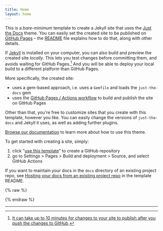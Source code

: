 ```yaml
---
title: Home
layout: home
---
```


This is a *bare-minimum* template to create a Jekyll site that uses the [Just the Docs] theme. You can easily set the created site to be published on [GitHub Pages] – the [README] file explains how to do that, along with other details.

If [Jekyll] is installed on your computer, you can also build and preview the created site *locally*. This lets you test changes before committing them, and avoids waiting for GitHub Pages.[^1] And you will be able to deploy your local build to a different platform than GitHub Pages.

More specifically, the created site:

- uses a gem-based approach, i.e. uses a `Gemfile` and loads the `just-the-docs` gem
- uses the [GitHub Pages / Actions workflow] to build and publish the site on GitHub Pages

Other than that, you're free to customize sites that you create with this template, however you like. You can easily change the versions of `just-the-docs` and Jekyll it uses, as well as adding further plugins.

[Browse our documentation][Just the Docs] to learn more about how to use this theme.

To get started with creating a site, simply:

1. click "[use this template]" to create a GitHub repository
2. go to Settings > Pages > Build and deployment > Source, and select GitHub Actions

If you want to maintain your docs in the `docs` directory of an existing project repo, see [Hosting your docs from an existing project repo](https://github.com/just-the-docs/just-the-docs-template/blob/main/README.md#hosting-your-docs-from-an-existing-project-repo) in the template README.

<!-- Include Chart.js library -->
<script src="https://cdn.jsdelivr.net/npm/chart.js"></script>

<div style="width: 50%">
  <canvas id="canvas" height="450" width="600"></canvas>
</div>

{% raw %}
<script>
function getRandomDataArray() {
  var dataArray = [];
  for (var i = 0; i < 7; i++) {
    dataArray.push(Math.round(Math.random() * 100));
  }
  return dataArray;
}

var chartData = {
  labels: ["January", "February", "March", "April", "May", "June", "July"],
  datasets: [
    {
      label: "My First dataset",
      data: getRandomDataArray(),
    },
    {
      label: "My Second dataset",
      data: getRandomDataArray(),
    },
  ],
};

window.onload = function () {
  var ctx = document.getElementById("canvas").getContext("2d");
  var myLineChart = new Chart(ctx, {
    type: "line",
    data: chartData,
    options: {
      responsive: true,
    },
  });
};
</script>
{% endraw %}


----

[^1]: [It can take up to 10 minutes for changes to your site to publish after you push the changes to GitHub](https://docs.github.com/en/pages/setting-up-a-github-pages-site-with-jekyll/creating-a-github-pages-site-with-jekyll#creating-your-site).

[Just the Docs]: https://just-the-docs.github.io/just-the-docs/
[GitHub Pages]: https://docs.github.com/en/pages
[README]: https://github.com/just-the-docs/just-the-docs-template/blob/main/README.md
[Jekyll]: https://jekyllrb.com
[GitHub Pages / Actions workflow]: https://github.blog/changelog/2022-07-27-github-pages-custom-github-actions-workflows-beta/
[use this template]: https://github.com/just-the-docs/just-the-docs-template/generate
